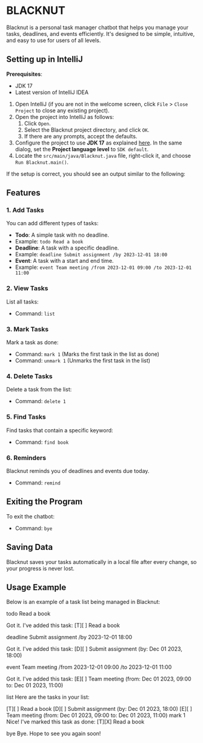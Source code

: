 # BLACKNUT

Blacknut is a personal task manager chatbot that helps you manage your tasks, deadlines, and events efficiently. It's designed to be simple, intuitive, and easy to use for users of all levels.

## Setting up in IntelliJ

**Prerequisites**:
- JDK 17
- Latest version of IntelliJ IDEA

1. Open IntelliJ (if you are not in the welcome screen, click `File` > `Close Project` to close any existing project).
2. Open the project into IntelliJ as follows:
   1. Click `Open`.
   2. Select the Blacknut project directory, and click `OK`.
   3. If there are any prompts, accept the defaults.
3. Configure the project to use **JDK 17** as explained [here](https://www.jetbrains.com/help/idea/sdk.html#set-up-jdk). In the same dialog, set the **Project language level** to `SDK default`.
4. Locate the `src/main/java/Blacknut.java` file, right-click it, and choose `Run Blacknut.main()`.

If the setup is correct, you should see an output similar to the following:


## Features

### 1. Add Tasks
You can add different types of tasks:
- **Todo**: A simple task with no deadline.
- Example: `todo Read a book`
- **Deadline**: A task with a specific deadline.
- Example: `deadline Submit assignment /by 2023-12-01 18:00`
- **Event**: A task with a start and end time.
- Example: `event Team meeting /from 2023-12-01 09:00 /to 2023-12-01 11:00`

### 2. View Tasks
List all tasks:
- Command: `list`

### 3. Mark Tasks
Mark a task as done:
- Command: `mark 1` (Marks the first task in the list as done)
- Command: `unmark 1` (Unmarks the first task in the list)

### 4. Delete Tasks
Delete a task from the list:
- Command: `delete 1`

### 5. Find Tasks
Find tasks that contain a specific keyword:
- Command: `find book`

### 6. Reminders
Blacknut reminds you of deadlines and events due today.
- Command: `remind`

## Exiting the Program
To exit the chatbot:
- Command: `bye`

## Saving Data
Blacknut saves your tasks automatically in a local file after every change, so your progress is never lost.

## Usage Example
Below is an example of a task list being managed in Blacknut:

todo Read a book 

Got it. I've added this task: [T][ ] Read a book

deadline Submit assignment /by 2023-12-01 18:00 

Got it. I've added this task: [D][ ] Submit assignment (by: Dec 01 2023, 18:00)

event Team meeting /from 2023-12-01 09:00 /to 2023-12-01 11:00 

Got it. I've added this task: [E][ ] Team meeting (from: Dec 01 2023, 09:00 to: Dec 01 2023, 11:00)

list Here are the tasks in your list:

[T][ ] Read a book
[D][ ] Submit assignment (by: Dec 01 2023, 18:00)
[E][ ] Team meeting (from: Dec 01 2023, 09:00 to: Dec 01 2023, 11:00)
mark 1 Nice! I've marked this task as done: [T][X] Read a book

bye Bye. Hope to see you again soon!




